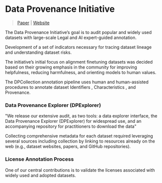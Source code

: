 
# Data Provenance Initiative

> [Paper](https://arxiv.org/abs/2310.16787) | [Website](https://www.dataprovenance.org)

The Data Provenance Initiative’s goal is to audit popular and widely used datasets with large-scale Legal and AI expert-guided annotation. 

Development of a set of indicators necessary for tracing dataset lineage and understanding dataset risks. 

The initiative’s initial focus on alignment finetuning datasets was decided based on their growing emphasis in the community for improving helpfulness, reducing harmfulness, and orienting models to human values. 

The DPCollection annotation pipeline uses human and human-assisted procedures to annotate
dataset Identifiers , Characteristics , and Provenance.


### Data Provenance Explorer (DPExplorer)

"We release our extensive audit, as two tools: a data explorer interface, the Data Provenance Explorer (DPExplorer) for widespread use, and  an accompanying repository for practitioners to download the data"

Collecting comprehensive metadata for each dataset required leveraging several sources including collection
by linking to resources already on the web (e.g., dataset websites, papers, and GitHub repositories).   

### License Annotation Process

One of our central contributions is to validate the licenses associated with widely used and adopted datasets.
